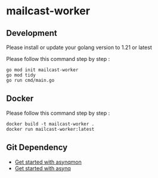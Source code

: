 # mailcast-worker

## Development

Please install or update your golang version to  1.21 or latest

Please follow this command step by step :

```
go mod init mailcast-worker
go mod tidy
go run cmd/main.go
```

## Docker

Please follow this command step by step :

```
docker build -t mailcast-worker .
docker run mailcast-worker:latest
```


## Git Dependency

- [Get started with asynqmon](https://github.com/hibiken/asynqmon)
- [Get started with asynq](https://github.com/hibiken/asynq)
